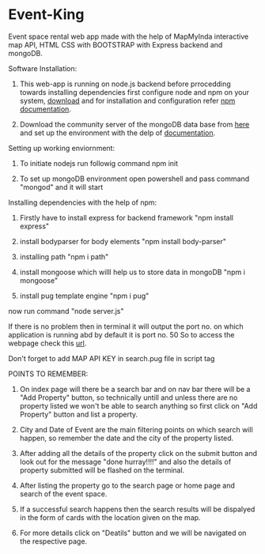 # Event-King
Event space rental web app made with the help of MapMyInda interactive map API, HTML CSS with BOOTSTRAP with Express backend and mongoDB. 

Software Installation:

1. This web-app is running on node.js backend before prrocedding towards installing dependencies first configure node and npm on your system, [download](https://nodejs.org/en/download/) and for installation and configuration refer [npm documentation](https://docs.npmjs.com/downloading-and-installing-node-js-and-npm).

2. Download the community server of the mongoDB data base from [here](https://www.mongodb.com/try/download/community) and set up the environment with the delp of [documentation](http://mongodb.github.io/node-mongodb-native/3.4/quick-start/quick-start/).




Setting up working enviornment:

1. To initiate nodejs run followig command
  npm init

2. To set up mongoDB environment open powershell and pass command "mongod" and it will start        


Installing dependencies with the help of npm:

1. Firstly have to install express for backend framework 
  "npm install express"
  
2. install bodyparser for body elements
  "npm install body-parser"
  
3. installing path
  "npm i path"
  
4. install mongoose which willl help us to store data in mongoDB
  "npm i mongoose"
  
5. install pug template engine 
  "npm i pug"
  
now run command "node server.js"


If there is no problem then in terminal it will output the port no. on which application is running abd by default it is port no. 50
So to access the webpage check this [url](http://localhost:50/).

Don't forget to add MAP API KEY in search.pug file in script tag

POINTS TO REMEMBER:

1. On index page will there be a search bar and on nav bar there will be a "Add Property" button, so technically untill and unless there are no property listed we won't be able to search anything so first click on "Add Property" button and list a property.

2. City and Date of Event are the main filtering points on which search will happen, so remember the date and the city of the property listed.

3. After adding all the details of the property click on the submit button and look out for the message "done hurray!!!!" and also the details of property submitted will be flashed on the terminal.

4. After listing the property go to the search page or home page and search of the event space.

5. If a successful search happens then the search results will be dispalyed in the form of cards with the location given on the map.

6. For more details click on "Deatils" button and we will be navigated on the respective page.

